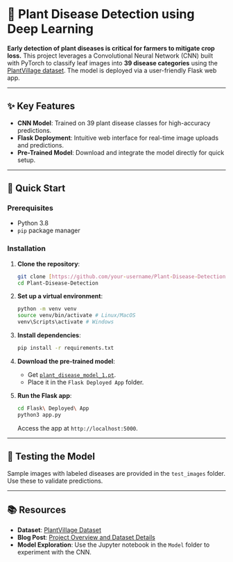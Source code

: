# 🌱 Plant Disease Detection using Deep Learning

**Early detection of plant diseases is critical for farmers to mitigate crop loss.** This project leverages a Convolutional Neural Network (CNN) built with PyTorch to classify leaf images into **39 disease categories** using the [PlantVillage dataset](https://plantvillage.psu.edu/). The model is deployed via a user-friendly Flask web app.

---

## ✨ Key Features

-   **CNN Model**: Trained on 39 plant disease classes for high-accuracy predictions.
-   **Flask Deployment**: Intuitive web interface for real-time image uploads and predictions.
-   **Pre-Trained Model**: Download and integrate the model directly for quick setup.

---

## 🚀 Quick Start

### Prerequisites

-   Python 3.8
-   `pip` package manager

### Installation

1.  **Clone the repository**:

    ```bash
    git clone [https://github.com/your-username/Plant-Disease-Detection.git](https://github.com/your-username/Plant-Disease-Detection.git)
    cd Plant-Disease-Detection
    ```

2.  **Set up a virtual environment**:

    ```bash
    python -m venv venv
    source venv/bin/activate # Linux/MacOS
    venv\Scripts\activate # Windows
    ```

3.  **Install dependencies**:

    ```bash
    pip install -r requirements.txt
    ```

4.  **Download the pre-trained model**:

    -   Get [`plant_disease_model_1.pt`](https://drive.google.com/file/d/1moSLVuAevmCgSiBsYWbi1ueJIXXRzlrG/view?usp=sharing).
    -   Place it in the `Flask Deployed App` folder.

5.  **Run the Flask app**:

    ```bash
    cd Flask\ Deployed\ App
    python3 app.py
    ```

    Access the app at `http://localhost:5000`.

---

## 🧪 Testing the Model

Sample images with labeled diseases are provided in the `test_images` folder. Use these to validate predictions.


---

## 📚 Resources

-   **Dataset**: [PlantVillage Dataset](https://plantvillage.psu.edu/)
-   **Blog Post**: [Project Overview and Dataset Details](your-blog-link-here)
-   **Model Exploration**: Use the Jupyter notebook in the `Model` folder to experiment with the CNN.

